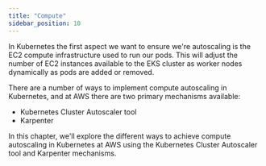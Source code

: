 ```yaml
---
title: "Compute"
sidebar_position: 10
---
```


In Kubernetes the first aspect we want to ensure we're autoscaling is the EC2 compute infrastructure used to run our pods. This will adjust the number of EC2 instances available to the EKS cluster as worker nodes dynamically as pods are added or removed.

There are a number of ways to implement compute autoscaling in Kubernetes, and at AWS there are two primary mechanisms available:

* Kubernetes Cluster Autoscaler tool
* Karpenter

In this chapter, we'll explore the different ways to achieve compute autoscaling in Kubernetes at AWS using the Kubernetes Cluster Autoscaler tool and Karpenter mechanisms.
